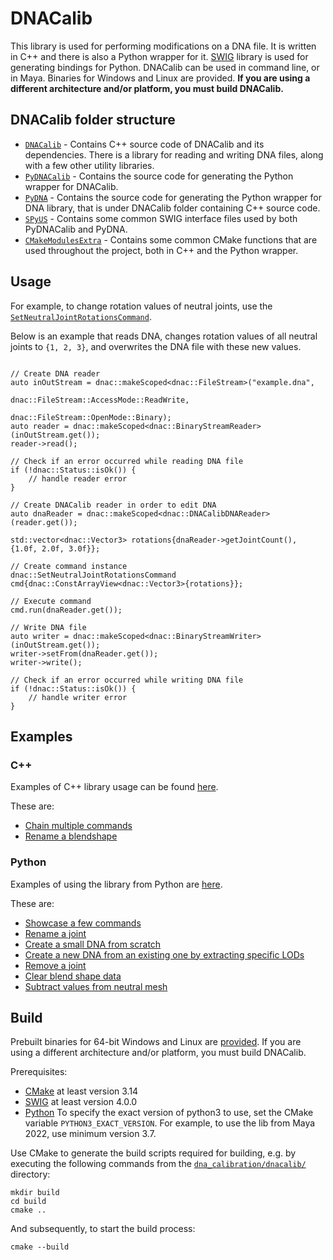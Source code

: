 # DNACalib
This library is used for performing modifications on a DNA file.
It is written in C++ and there is also a Python wrapper for it. [SWIG](https://www.swig.org/) library is used for generating
bindings for Python. DNACalib can be used in command line, or in Maya.
Binaries for Windows and Linux are provided. **If you are using a different architecture and/or platform, you must build DNACalib.**

## DNACalib folder structure
- [`DNACalib`](https://github.com/EpicGames/MetaHuman-DNA-Calibration/tree/main/dnacalib/DNACalib) - Contains C++ source code of DNACalib and its dependencies. There is a library for
reading and writing DNA files, along with a few other utility libraries.
- [`PyDNACalib`](https://github.com/EpicGames/MetaHuman-DNA-Calibration/tree/main/dnacalib/PyDNACalib) - Contains the source code for generating the Python wrapper for DNACalib.
- [`PyDNA`](https://github.com/EpicGames/MetaHuman-DNA-Calibration/tree/main/dnacalib/PyDNA) - Contains the source code for generating the Python wrapper for DNA library, that is under
DNACalib folder containing C++ source code.
- [`SPyUS`](https://github.com/EpicGames/MetaHuman-DNA-Calibration/tree/main/dnacalib/SPyUS) - Contains some common SWIG interface files used by both PyDNACalib and PyDNA.
- [`CMakeModulesExtra`](https://github.com/EpicGames/MetaHuman-DNA-Calibration/tree/main/dnacalib/CMakeModulesExtra) - Contains some common CMake functions that are used throughout the
project, both in C++ and the Python wrapper.

## Usage

For example, to change rotation values of neutral joints, use the 
[`SetNeutralJointRotationsCommand`](https://github.com/EpicGames/MetaHuman-DNA-Calibration/tree/main/dnacalib/DNACalib/include/dnacalib/commands/SetNeutralJointRotationsCommand.h).

Below is an example that reads DNA, changes rotation values of all neutral joints to `{1, 2, 3}`, and overwrites the DNA
file with these new values.

```

// Create DNA reader
auto inOutStream = dnac::makeScoped<dnac::FileStream>("example.dna",
                                                      dnac::FileStream::AccessMode::ReadWrite,
                                                      dnac::FileStream::OpenMode::Binary);
auto reader = dnac::makeScoped<dnac::BinaryStreamReader>(inOutStream.get());
reader->read();

// Check if an error occurred while reading DNA file
if (!dnac::Status::isOk()) {
    // handle reader error
}

// Create DNACalib reader in order to edit DNA
auto dnaReader = dnac::makeScoped<dnac::DNACalibDNAReader>(reader.get());

std::vector<dnac::Vector3> rotations{dnaReader->getJointCount(), {1.0f, 2.0f, 3.0f}};

// Create command instance
dnac::SetNeutralJointRotationsCommand cmd{dnac::ConstArrayView<dnac::Vector3>{rotations}};

// Execute command
cmd.run(dnaReader.get());

// Write DNA file
auto writer = dnac::makeScoped<dnac::BinaryStreamWriter>(inOutStream.get());
writer->setFrom(dnaReader.get());
writer->write();

// Check if an error occurred while writing DNA file
if (!dnac::Status::isOk()) {
    // handle writer error
}
```

## Examples

### C++
Examples of C++ library usage can be found [here](https://github.com/EpicGames/MetaHuman-DNA-Calibration/tree/main/dnacalib/DNACalib/examples).

These are:
- [Chain multiple commands](https://github.com/EpicGames/MetaHuman-DNA-Calibration/tree/main/dnacalib/DNACalib/examples/CommandSequence.cpp)
- [Rename a blendshape](https://github.com/EpicGames/MetaHuman-DNA-Calibration/tree/main/dnacalib/DNACalib/examples/SingleCommand.cpp)

### Python
Examples of using the library from Python are [here](https://github.com/EpicGames/MetaHuman-DNA-Calibration/tree/main/examples).

These are:
- [Showcase a few commands](https://github.com/EpicGames/MetaHuman-DNA-Calibration/tree/main/examples/dnacalib_demo.py)
- [Rename a joint](https://github.com/EpicGames/MetaHuman-DNA-Calibration/tree/main/examples/dnacalib_rename_joint_demo.py)
- [Create a small DNA from scratch](https://github.com/EpicGames/MetaHuman-DNA-Calibration/tree/main/examples/dna_demo.py)
- [Create a new DNA from an existing one by extracting specific LODs](https://github.com/EpicGames/MetaHuman-DNA-Calibration/tree/main/examples/dnacalib_lod_demo.py)
- [Remove a joint](https://github.com/EpicGames/MetaHuman-DNA-Calibration/tree/main/examples/dnacalib_remove_joint.py)
- [Clear blend shape data](https://github.com/EpicGames/MetaHuman-DNA-Calibration/tree/main/examples/dnacalib_clear_blend_shapes.py)
- [Subtract values from neutral mesh](https://github.com/EpicGames/MetaHuman-DNA-Calibration/tree/main/examples/dnacalib_neutral_mesh_subtract.py)


## Build
Prebuilt binaries for 64-bit Windows and Linux are [provided](https://github.com/EpicGames/MetaHuman-DNA-Calibration/tree/main/lib).
If you are using a different architecture and/or platform, you must build DNACalib.

Prerequisites:
- [CMake](https://cmake.org/download/) at least version 3.14
- [SWIG](https://www.swig.org/download.html) at least version 4.0.0
- [Python](https://www.python.org/downloads/) To specify the exact version of python3 to use, set the CMake variable
`PYTHON3_EXACT_VERSION`. For example, to use the lib from Maya 2022, use minimum version 3.7.

Use CMake to generate the build scripts required for building, e.g. by executing the following commands from the
[`dna_calibration/dnacalib/`](https://github.com/EpicGames/MetaHuman-DNA-Calibration/tree/main/dnacalib) directory:

```
mkdir build
cd build
cmake ..
```

And subsequently, to start the build process:
```
cmake --build
```
